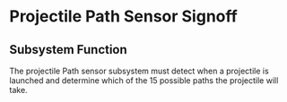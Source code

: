 # Projectile Path Sensor Signoff
## Subsystem Function
The projectile Path sensor subsystem must detect when a projectile is launched and determine which of the 15 possible paths the projectile will take.
